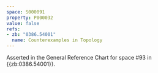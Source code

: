 ```yaml
---
space: S000091
property: P000032
value: false
refs:
- zb: "0386.54001"
  name: Counterexamples in Topology
---
```


Asserted in the General Reference Chart for space #93 in
{{zb:0386.54001}}.
